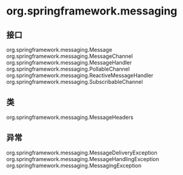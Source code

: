 # org.springframework.messaging

## 接口

org.springframework.messaging.Message<T>
org.springframework.messaging.MessageChannel
org.springframework.messaging.MessageHandler
org.springframework.messaging.PollableChannel
org.springframework.messaging.ReactiveMessageHandler
org.springframework.messaging.SubscribableChannel

## 类

org.springframework.messaging.MessageHeaders

## 异常

org.springframework.messaging.MessageDeliveryException
org.springframework.messaging.MessageHandlingException
org.springframework.messaging.MessagingException




